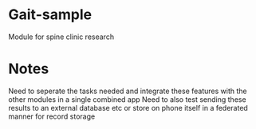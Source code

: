 # Gait-sample
Module for spine clinic research

# Notes
Need to seperate the tasks needed and integrate these features with the other modules in a single combined app
Need to also test sending these results to an external database etc or store on phone itself in a federated manner for record storage
